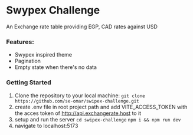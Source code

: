 # Swypex Challenge
An Exchange rate table providing EGP, CAD rates against USD
### Features:
* Swypex inspired theme
* Pagination
* Empty state when there's no data

### Getting Started

1.  Clone the repository to your local machine:
``git clone https://github.com/se-omar/swipex-challenge.git``
2. create .env file in root project path and add VITE_ACCESS_TOKEN with the acces token of http://api.exchangerate.host to it
3. setup and run the server
``cd swipex-challenge``
``npm i && npm run dev``
4. navigate to localhost:5173
